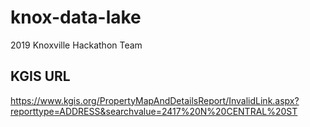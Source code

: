 # knox-data-lake
2019 Knoxville Hackathon Team


## KGIS URL
https://www.kgis.org/PropertyMapAndDetailsReport/InvalidLink.aspx?reporttype=ADDRESS&searchvalue=2417%20N%20CENTRAL%20ST
